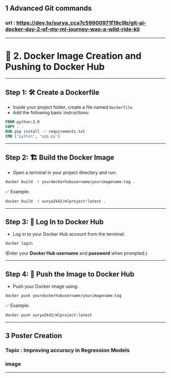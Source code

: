 ## 1 Advanced Git commands 
###  url : https://dev.to/surya_cca7c59900971f19c9b/git-ai-docker-day-2-of-my-ml-journey-was-a-wild-ride-kli
-----


# 🐳 2. Docker Image Creation and Pushing to Docker Hub

---

## Step 1: 🛠️ Create a Dockerfile

- Inside your project folder, create a file named `Dockerfile`.
- Add the following basic instructions:

```dockerfile
FROM python:3.9
COPY . .
RUN pip install -r requirements.txt
CMD ["python", "app.py"]
```

---

## Step 2: 🏗️ Build the Docker Image

- Open a terminal in your project directory and run:

```bash
docker build -t yourdockerhubusername/yourimagename:tag .
```

✅ Example:

```bash
docker build -t surya2k42/mlproject:latest .
```

---

## Step 3: 🔑 Log In to Docker Hub

- Log in to your Docker Hub account from the terminal:

```bash
docker login
```
(Enter your **Docker Hub username** and **password** when prompted.)

---

## Step 4: 🚀 Push the Image to Docker Hub

- Push your Docker image using:

```bash
docker push yourdockerhubusername/yourimagename:tag
```

✅ Example:

```bash
docker push surya2k42/mlproject:latest
```

-----
## 3 Poster Creation
###  Topic : Improving accuracy in Regression Models
###  image 
-----

